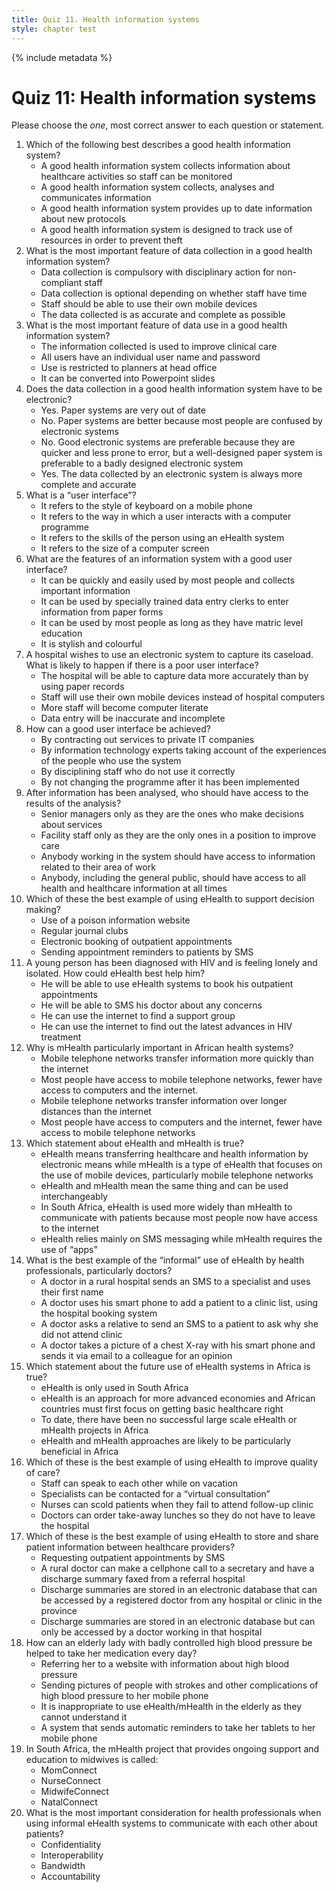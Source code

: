 ```yaml
---
title: Quiz 11. Health information systems
style: chapter test
---
```


{% include metadata %}

# Quiz 11: Health information systems

Please choose the *one*, most correct answer to each question or statement.

1. Which of the following best describes a good health information system?
	- 	A good health information system collects information about healthcare activities so staff can be monitored
	+	A good health information system collects, analyses and communicates information
	- 	A good health information system provides up to date information about new protocols
	- 	A good health information system is designed to track use of resources in order to prevent theft 
2. What is the most important feature of data collection in a good health information system?
	- 	Data collection is compulsory with disciplinary action for non-compliant staff 
	- 	Data collection is optional depending on whether staff have time
	- 	Staff should be able to use their own mobile devices
	+	The data collected is as accurate and complete as possible
3. What is the most important feature of data use in a good health information system? 
	+	The information collected is used to improve clinical care
	- 	All users have an individual user name and password
	- 	Use is restricted to planners at head office
	- 	It can be converted into Powerpoint slides
4. Does the data collection in a good health information system have to be electronic?
	- 	Yes. Paper systems are very out of date
	- 	No. Paper systems are better because most people are confused by electronic systems
	+	No. Good electronic systems are preferable because they are quicker and less prone to error, but a well-designed paper system is preferable to a badly designed electronic system
	- 	Yes. The data collected by an electronic system is always more complete and accurate
5. What is a “user interface”?
	- 	It refers to the style of keyboard on a mobile phone
	+	It refers to the way in which a user interacts with a computer programme
	- 	It refers to the skills of the person using an eHealth system
	- 	It refers to the size of a computer screen
6. What are the features of an information system with a good user interface?
	+	It can be quickly and easily used by most people and collects important information
	- 	It can be used by specially trained data entry clerks to enter information from paper forms
	- 	It can be used by most people as long as they have matric level education
	- 	It is stylish and colourful 
7. A hospital wishes to use an electronic system to capture its caseload. What is likely to happen if there is a poor user interface?
	- 	The hospital will be able to capture data more accurately than by using paper records
	- 	Staff will use their own mobile devices instead of hospital computers
	-	More staff will become computer literate
	+ 	Data entry will be inaccurate and incomplete
8. How can a good user interface be achieved?
	- 	By contracting out services to private IT companies
	+	By information technology experts taking account of the experiences of the people who use the system  
	- 	By disciplining staff who do not use it correctly
	- 	By not changing the programme after it has been implemented 
9. After information has been analysed, who should have access to the results of the analysis? 
	- 	Senior managers only as they are the ones who make decisions about services
	- 	Facility staff only as they are the only ones in a position to improve care
	+	Anybody working in the system should have access to information related to their area of work
	- 	Anybody, including the general public, should have access to all health and healthcare information at all times 
10. Which of these the best example of using eHealth to support decision making?
	+	Use of a poison information website
	-	Regular journal clubs
	- 	Electronic booking of outpatient appointments
	- 	Sending appointment reminders to patients by SMS
11. A young person has been diagnosed with HIV and is feeling lonely and isolated. How could eHealth best help him?
	- 	He will be able to use eHealth systems to book his outpatient appointments
	- 	He will be able to SMS his doctor about any concerns
	+	He can use the internet to find a support group
	- 	He can use the internet to find out the latest advances in HIV treatment
12. Why is mHealth particularly important in African health systems?
	- 	Mobile telephone networks transfer information more quickly than the internet
	+	Most people have access to mobile telephone networks, fewer have access to computers and the internet.
	- 	Mobile telephone networks transfer information over longer distances than the internet
	- 	Most people have access to computers and the internet, fewer have access to mobile telephone networks
13. Which statement about eHealth and mHealth is true?
	+	eHealth means transferring healthcare and health information by electronic means while mHealth is a type of eHealth that focuses on the use of mobile devices, particularly mobile telephone networks
	- 	eHealth and mHealth mean the same thing and can be used interchangeably
	- 	In South Africa, eHealth is used more widely than mHealth to communicate with patients because most people now have access to the internet
	- 	eHealth relies mainly on SMS messaging while mHealth requires the use of “apps”
14. What is the best example of the “informal” use of eHealth by health professionals, particularly doctors?
	- 	A doctor in a rural hospital sends an SMS to a specialist and uses their first name
	- 	A doctor uses his smart phone to add a patient to a clinic list, using the hospital booking system
	- 	A doctor asks a relative to send an SMS to a patient to ask why she did not attend clinic
	+	A doctor takes a picture of a chest X-ray with his smart phone and sends it via email to a colleague for an opinion
15. Which statement about the future use of eHealth systems in Africa is true?
	- 	eHealth is only used in South Africa
	- 	eHealth is an approach for more advanced economies and African countries must first focus on getting basic healthcare right 
	- 	To date, there have been no successful large scale eHealth or mHealth projects in Africa
	+	eHealth and mHealth approaches are likely to be particularly beneficial in Africa
16. Which of these is the best example of using eHealth to improve quality of care?
	- 	Staff can speak to each other while on vacation
	+	Specialists can be contacted for a “virtual consultation”
	- 	Nurses can scold patients when they fail to attend follow-up clinic
	- 	Doctors can order take-away lunches so they do not have to leave the hospital
17. Which of these is the best example of using eHealth to store and share patient information between healthcare providers?
	- 	Requesting outpatient appointments by SMS
	- 	A rural doctor can make a cellphone call to a secretary and have a discharge summary faxed from a referral hospital
	+	Discharge summaries are stored in an electronic database that can be accessed by a registered doctor from any hospital or clinic in the province 
	- 	Discharge summaries are stored in an electronic database but can only be accessed by a doctor working in that hospital    
18. How can an elderly lady with badly controlled high blood pressure be helped to take her medication every day?
	- 	Referring her to a website with information about high blood pressure
	- 	Sending pictures of people with strokes and other complications of high blood pressure to her mobile phone
	- 	It is inappropriate to use eHealth/mHealth in the elderly as they cannot understand it
	+	A system that sends automatic reminders to take her tablets to her mobile phone 
19. In South Africa, the mHealth project that provides ongoing support and education to midwives is called:
	- 	MomConnect
	+	NurseConnect
	- 	MidwifeConnect
	- 	NatalConnect
20. What is the most important consideration for health professionals when using informal eHealth systems to communicate with each other about patients?
	+	Confidentiality
	- 	Interoperability
	- 	Bandwidth
	- 	Accountability